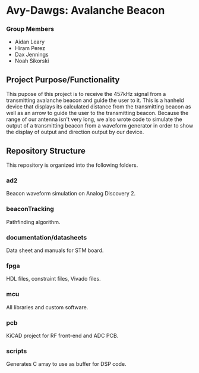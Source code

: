 # Avy-Dawgs: Avalanche Beacon

### Group Members 
* Aidan Leary
* Hiram Perez
* Dax Jennings
* Noah Sikorski

## Project Purpose/Functionality
This pupose of this project is to receive the 457kHz signal from a transmitting avalanche beacon and guide the user to it. This is a hanheld device that displays its calculated distance from the transmitting beacon as well as an arrow to guide the user to the transmitting beacon. Because the range of our antenna isn't very long, we also wrote code to simulate the output of a transmitting beacon from a waveform generator in order to show the display of output and direction output by our device.

## Repository Structure 
This repository is organized into the following folders. 

### ad2 
Beacon waveform simulation on Analog Discovery 2.
### beaconTracking 
Pathfinding algorithm.
### documentation/datasheets
Data sheet and manuals for STM board.
### fpga
HDL files, constraint files, Vivado files.
### mcu 
All libraries and custom software.
### pcb 
KiCAD project for RF front-end and ADC PCB.
### scripts
Generates C array to use as buffer for DSP code.
